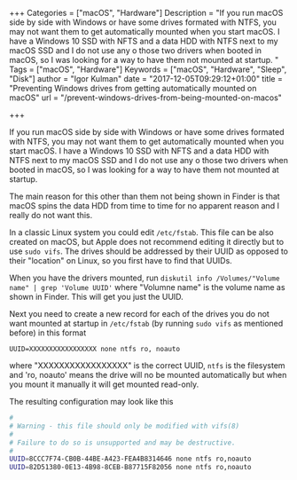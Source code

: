 +++
Categories = ["macOS", "Hardware"]
Description = "If you run macOS side by side with Windows or have some drives formated with NTFS, you may not want them to get automatically mounted when you start macOS. I have a Windows 10 SSD with NFTS and a data HDD with NTFS next to my macOS SSD and I do not use any o those two drivers when booted in macOS, so I was looking for a way to have them not mounted at startup. "
Tags = ["macOS", "Hardware"]
Keywords = ["macOS", "Hardware", "Sleep", "Disk"]
author = "Igor Kulman"
date = "2017-12-05T09:29:12+01:00"
title = "Preventing Windows drives from getting automatically mounted on macOS"
url = "/prevent-windows-drives-from-being-mounted-on-macos"

+++

If you run macOS side by side with Windows or have some drives formated with NTFS, you may not want them to get automatically mounted when you start macOS. I have a Windows 10 SSD with NFTS and a data HDD with NTFS next to my macOS SSD and I do not use any o those two drivers when booted in macOS, so I was looking for a way to have them not mounted at startup. 

The main reason for this other than them not being shown in Finder is that macOS spins the data HDD from time to time for no apparent reason and I really do not want this.

In a classic Linux system you could edit `/etc/fstab`. This file can be also created on macOS, but Apple does not recommend editing it directly but to use `sudo vifs`. The drives should be addressed by their UUID as opposed to their "location" on Linux, so you first have to find that UUIDs. 

When you have the drivers mounted, run `diskutil info /Volumes/"Volume name" | grep 'Volume UUID'` where "Volumne name" is the volume name as shown in Finder. This will get you just the UUID. 

<!--more-->

Next you need to create a new record for each of the drives you do not want mounted at startup in `/etc/fstab` (by running `sudo vifs` as mentioned before) in this format

`UUID=XXXXXXXXXXXXXXXXX none ntfs ro, noauto`

where "XXXXXXXXXXXXXXXXX" is the correct UUID, `ntfs` is the filesystem and 'ro, noauto' means the drive will no be mounted automatically but when you mount it manually it will get mounted read-only.

The resulting configuration may look like this

```bash
#
# Warning - this file should only be modified with vifs(8)
#
# Failure to do so is unsupported and may be destructive.
#
UUID=8CCC7F74-CB0B-44BE-A423-FEA4B8314646 none ntfs ro,noauto
UUID=82D51380-0E13-4B98-8CEB-B87715F82056 none ntfs ro,noauto
```

